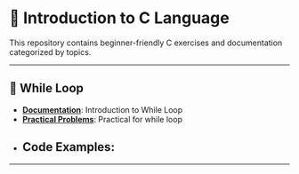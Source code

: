 # 💓 Introduction to C Language

This repository contains beginner-friendly C exercises and documentation categorized by topics.

---

## 📁 While Loop

- **[Documentation](WhileLoop/doc/while_loop.md)**: Introduction to While Loop
- **[Practical Problems](WhileLoop/doc/practical_problems.md)**: Practical for while loop
- **Code Examples**:
  - 
---

